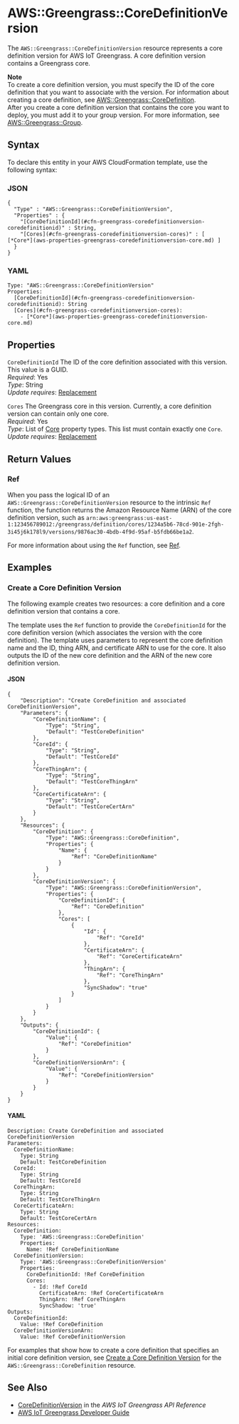 # AWS::Greengrass::CoreDefinitionVersion<a name="aws-resource-greengrass-coredefinitionversion"></a>

The `AWS::Greengrass::CoreDefinitionVersion` resource represents a core definition version for AWS IoT Greengrass\. A core definition version contains a Greengrass core\.

**Note**  
To create a core definition version, you must specify the ID of the core definition that you want to associate with the version\. For information about creating a core definition, see [AWS::Greengrass::CoreDefinition](aws-resource-greengrass-coredefinition.md)\.  
After you create a core definition version that contains the core you want to deploy, you must add it to your group version\. For more information, see [AWS::Greengrass::Group](aws-resource-greengrass-group.md)\.

## Syntax<a name="aws-resource-greengrass-coredefinitionversion-syntax"></a>

To declare this entity in your AWS CloudFormation template, use the following syntax:

### JSON<a name="aws-resource-greengrass-coredefinitionversion-syntax.json"></a>

```
{
  "Type" : "AWS::Greengrass::CoreDefinitionVersion",
  "Properties" : {
    "[CoreDefinitionId](#cfn-greengrass-coredefinitionversion-coredefinitionid)" : String,
    "[Cores](#cfn-greengrass-coredefinitionversion-cores)" : [ [*Core*](aws-properties-greengrass-coredefinitionversion-core.md) ]
  }
}
```

### YAML<a name="aws-resource-greengrass-coredefinitionversion-syntax.yaml"></a>

```
Type: "AWS::Greengrass::CoreDefinitionVersion"
Properties:
  [CoreDefinitionId](#cfn-greengrass-coredefinitionversion-coredefinitionid): String
  [Cores](#cfn-greengrass-coredefinitionversion-cores): 
    - [*Core*](aws-properties-greengrass-coredefinitionversion-core.md)
```

## Properties<a name="aws-resource-greengrass-coredefinitionversion-properties"></a>

`CoreDefinitionId`  <a name="cfn-greengrass-coredefinitionversion-coredefinitionid"></a>
The ID of the core definition associated with this version\. This value is a GUID\.  
 *Required*: Yes  
 *Type*: String  
 *Update requires*: [Replacement](using-cfn-updating-stacks-update-behaviors.md#update-replacement) 

`Cores`  <a name="cfn-greengrass-coredefinitionversion-cores"></a>
The Greengrass core in this version\. Currently, a core definition version can contain only one core\.  
 *Required*: Yes  
 *Type*: List of [Core](aws-properties-greengrass-coredefinitionversion-core.md) property types\. This list must contain exactly one `Core`\.  
 *Update requires*: [Replacement](using-cfn-updating-stacks-update-behaviors.md#update-replacement) 

## Return Values<a name="aws-resource-greengrass-coredefinitionversion-returnvalues"></a>

### Ref<a name="aws-resource-greengrass-coredefinitionversion-ref"></a>

When you pass the logical ID of an `AWS::Greengrass::CoreDefinitionVersion` resource to the intrinsic `Ref` function, the function returns the Amazon Resource Name \(ARN\) of the core definition version, such as `arn:aws:greengrass:us-east-1:123456789012:/greengrass/definition/cores/1234a5b6-78cd-901e-2fgh-3i45j6k178l9/versions/9876ac30-4bdb-4f9d-95af-b5fdb66be1a2`\. 

For more information about using the `Ref` function, see [Ref](intrinsic-function-reference-ref.md)\. 

## Examples<a name="aws-resource-greengrass-coredefinitionversion-examples"></a>

### Create a Core Definition Version<a name="aws-resource-greengrass-coredefinitionversion-example1"></a>

The following example creates two resources: a core definition and a core definition version that contains a core\.

The template uses the `Ref` function to provide the `CoreDefinitionId` for the core definition version \(which associates the version with the core definition\)\. The template uses parameters to represent the core definition name and the ID, thing ARN, and certificate ARN to use for the core\. It also outputs the ID of the new core definition and the ARN of the new core definition version\.

#### JSON<a name="aws-resource-greengrass-coredefinitionversion-example1.json"></a>

```
{
    "Description": "Create CoreDefinition and associated CoreDefinitionVersion",
    "Parameters": {
        "CoreDefinitionName": {
            "Type": "String",
            "Default": "TestCoreDefinition"
        },
        "CoreId": {
            "Type": "String",
            "Default": "TestCoreId"
        },
        "CoreThingArn": {
            "Type": "String",
            "Default": "TestCoreThingArn"
        },
        "CoreCertificateArn": {
            "Type": "String",
            "Default": "TestCoreCertArn"
        }
    },
    "Resources": {
        "CoreDefinition": {
            "Type": "AWS::Greengrass::CoreDefinition",
            "Properties": {
                "Name": {
                    "Ref": "CoreDefinitionName"
                }
            }
        },
        "CoreDefinitionVersion": {
            "Type": "AWS::Greengrass::CoreDefinitionVersion",
            "Properties": {
                "CoreDefinitionId": {
                    "Ref": "CoreDefinition"
                },
                "Cores": [
                    {
                        "Id": {
                            "Ref": "CoreId"
                        },
                        "CertificateArn": {
                            "Ref": "CoreCertificateArn"
                        },
                        "ThingArn": {
                            "Ref": "CoreThingArn"
                        },
                        "SyncShadow": "true"
                    }
                ]
            }
        }
    },
    "Outputs": {
        "CoreDefinitionId": {
            "Value": {
                "Ref": "CoreDefinition"
            }
        },
        "CoreDefinitionVersionArn": {
            "Value": {
                "Ref": "CoreDefinitionVersion"
            }
        }
    }
}
```

#### YAML<a name="aws-resource-greengrass-coredefinitionversion-example1.yaml"></a>

```
Description: Create CoreDefinition and associated CoreDefinitionVersion
Parameters:
  CoreDefinitionName:
    Type: String
    Default: TestCoreDefinition
  CoreId:
    Type: String
    Default: TestCoreId
  CoreThingArn:
    Type: String
    Default: TestCoreThingArn
  CoreCertificateArn:
    Type: String
    Default: TestCoreCertArn
Resources:
  CoreDefinition:
    Type: 'AWS::Greengrass::CoreDefinition'
    Properties:
      Name: !Ref CoreDefinitionName
  CoreDefinitionVersion:
    Type: 'AWS::Greengrass::CoreDefinitionVersion'
    Properties:
      CoreDefinitionId: !Ref CoreDefinition
      Cores:
        - Id: !Ref CoreId
          CertificateArn: !Ref CoreCertificateArn
          ThingArn: !Ref CoreThingArn
          SyncShadow: 'true'
Outputs:
  CoreDefinitionId:
    Value: !Ref CoreDefinition
  CoreDefinitionVersionArn:
    Value: !Ref CoreDefinitionVersion
```

For examples that show how to create a core definition that specifies an initial core definition version, see [Create a Core Definition Version](#aws-resource-greengrass-coredefinitionversion-example1) for the `AWS::Greengrass::CoreDefinition` resource\.

## See Also<a name="aws-resource-greengrass-coredefinitionversion-seealso"></a>
+ [CoreDefinitionVersion](https://docs.aws.amazon.com/greengrass/latest/apireference/definitions-coredefinitionversion.html) in the *AWS IoT Greengrass API Reference*
+ [AWS IoT Greengrass Developer Guide](https://docs.aws.amazon.com/greengrass/latest/developerguide/)